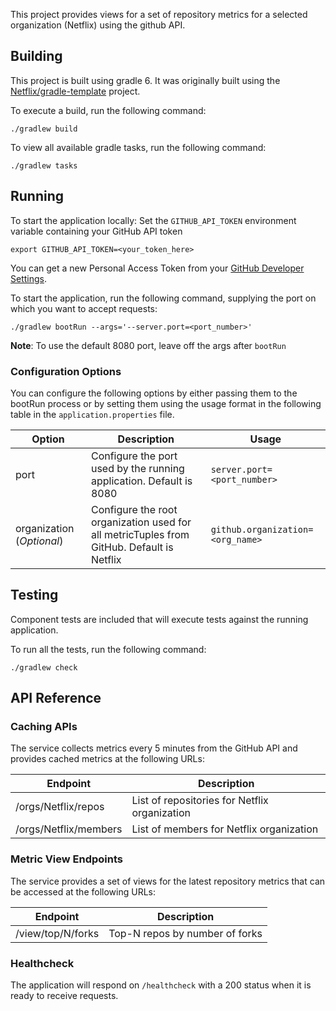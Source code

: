 This project provides views for a set of repository metrics for a selected organization (Netflix) using the
github API.

## Building

This project is built using gradle 6. It was originally built using
the [Netflix/gradle-template](https://github.com/Netflix/gradle-template) project.

To execute a build, run the following command:
```
./gradlew build
```

To view all available gradle tasks, run the following command:
```
./gradlew tasks
```

## Running

To start the application locally:
Set the `GITHUB_API_TOKEN` environment variable containing your GitHub API token

```
export GITHUB_API_TOKEN=<your_token_here>
```
You can get a new Personal Access Token from your 
[GitHub Developer Settings](https://docs.github.com/en/github/authenticating-to-github/creating-a-personal-access-token).

To start the application, run the following command, supplying the port on which you
want to accept requests:
```
./gradlew bootRun --args='--server.port=<port_number>'
```
**Note**: To use the default 8080 port, leave off the args after `bootRun`

### Configuration Options
You can configure the following options by either passing them to the bootRun process
or by setting them using the usage format in the following table in the
`application.properties` file.

| Option           | Description                   | Usage              |
| ---------------- | -------------------------------------------------- | -------------------
|port              | Configure the port used by the running application. Default is 8080| `server.port=<port_number>` |
|organization (_Optional_)| Configure the root organization used for all metricTuples from GitHub. Default is Netflix| `github.organization=<org_name>` |


## Testing

Component tests are included that will execute tests against the running application.

To run all the tests, run the following command:
```
./gradlew check
```

## API Reference

### Caching APIs
The service collects metrics every 5 minutes from the GitHub API
and provides cached metrics at the following URLs:

| Endpoint             | Description                                   |
| -------------------- | --------------------------------------------- |
|/orgs/Netflix/repos   | List of repositories for Netflix organization |
|/orgs/Netflix/members | List of members for Netflix organization      |

### Metric View Endpoints
The service provides a set of views for the latest repository metrics 
that can be accessed at the following URLs:

| Endpoint         | Description                   |
| ---------------- | ----------------------------- |
|/view/top/N/forks | Top-N repos by number of forks|

### Healthcheck
The application will respond on `/healthcheck` with a 200 status when it is ready to receive requests.


